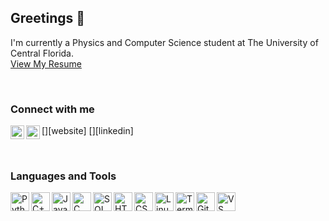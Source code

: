 ## Greetings 🖖

I'm currently a Physics and Computer Science student at The University of Central Florida.
<br>
<a href="https://vijaystroup.com/static/resume.pdf">View My Resume</a>

<br>

### Connect with me
[<img align="left" alt="codeSTACKr.com" width="22px" src="https://i.imgur.com/jqDUwS2.png" />][website]
[<img align="left" alt="codeSTACKr | LinkedIn" width="22px" src="https://i.imgur.com/MstZXyJ.png" />][linkedin]


<br>

### Languages and Tools
<p align="left">
  <img align="left" alt="Python" width="30px" src="https://i.imgur.com/uPnMCzT.png" />
  <img align="left" alt="C++" width="30px" src="https://i.imgur.com/6wtuMWh.png" />
  <img align="left" alt="Javascript" width="30px" src="https://i.imgur.com/2waIkJR.png" />
  <img align="left" alt="C" width="30px" src="https://i.imgur.com/DISotB6.png" />
  <img align="left" alt="SQL" width="30px" src="https://imgur.com/pPzFmGA.png" />
  <img align="left" alt="HTML5" width="30px" src="https://i.imgur.com/7v06VYW.png" />
  <img align="left" alt="CSS3" width="30px" src="https://i.imgur.com/cAtAGAt.png" />
  <img align="left" alt="Linux" width="30px" src="https://i.imgur.com/ZK3cTMv.png" />
  <img align="left" alt="Terminal" width="30px" src="https://i.imgur.com/2zOgXg8.png" />
  <img align="left" alt="Git" width="30px" src="https://i.imgur.com/NEr9meQ.png" />
  <img align="left" alt="VS Code" width="30px" src="https://i.imgur.com/XCBUAn5.png" />
</p>
